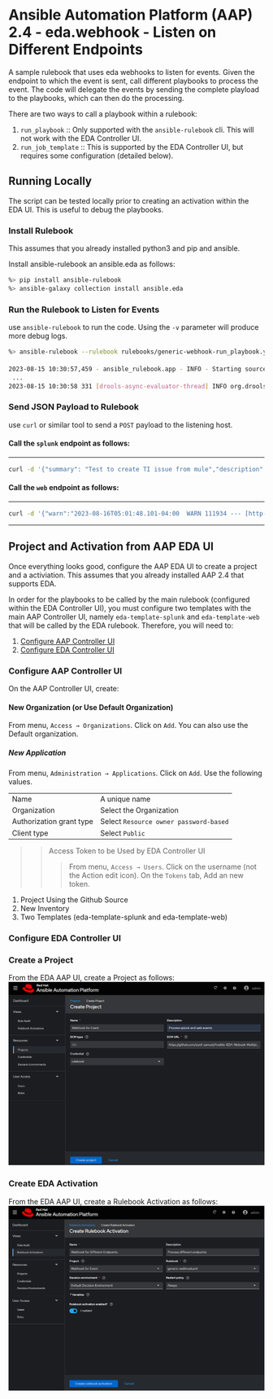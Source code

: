 # Ansible Automation Platform (AAP) 2.4 - eda.webhook - Listen on Different Endpoints

A sample rulebook that uses eda webhooks to listen for events.  Given the endpoint to
which the event is sent, call different playbooks to process the event.  The code
will delegate the events by sending the complete playload to the playbooks, which can
then do the processing.

There are two ways to call a playbook within a rulebook:
1. `run_playbook` :: Only supported with the `ansible-rulebook` cli.  This will not
work with the EDA Controller UI.
1. `run_job_template` :: This is supported by the EDA Controller UI, but requires
some configuration (detailed below).

## Running Locally

The script can be tested locally prior to creating an activation within the EDA UI.
This is useful to debug the playbooks.

### Install Rulebook

This assumes that you already installed python3 and pip and ansible.

Install ansible-rulebook an ansible.eda as follows:

```sh
%> pip install ansible-rulebook
%> ansible-galaxy collection install ansible.eda
```
### Run the Rulebook to Listen for Events

use `ansible-rulebook` to run the code.  Using the `-v` parameter will produce more
debug logs.

```sh
%> ansible-rulebook --rulebook rulebooks/generic-webhook-run_playbook.yml -i inventory.yml

2023-08-15 10:30:57,459 - ansible_rulebook.app - INFO - Starting sources
 ...
2023-08-15 10:30:58 331 [drools-async-evaluator-thread] INFO org.drools.ansible.rulebook.integration.api.io.RuleExecutorChannel - Async channel connected
```

### Send JSON Payload to Rulebook

use `curl` or similar tool to send a `POST` payload to the listening host.

#### Call the `splunk` endpoint as follows:
--------------------------------------

```sh
curl -d '{"summary": "Test to create TI issue from mule","description": "Mule Testing Jira Api one level of Module","type": "Incident","priority": "3-Medium","reporter": "ag","moduleMapLevels": {"parent": "Common to All Modules"}, "moduleMapAssets": [{"name": "Rates | IRD"},{"name": "CRD | CRD"}]}' -H "Content-Type: application" -X POST http://localhost:5000/splunk
```

#### Call the `web` endpoint as follows:
-----------------------------------

```sh
curl -d '{"warn":"2023-08-16T05:01:48.101-04:00  WARN 111934 --- [http-nio-0.0.0.0-8082-exec-5] o.s.web.servlet.PageNotFound : No mapping for GET /somepage.html"}' -H "Content-Type: application" -X POST http://localhost:5000/web
```
---

## Project and Activation from AAP EDA UI

Once everything looks good, configure the AAP EDA UI to create a project and a activiation.  This assumes
that you already installed AAP 2.4 that supports EDA.

In order for the playbooks to be called by the main rulebook (configured within the EDA Controller UI), you
must configure two templates with the main AAP Controller UI, namely `eda-template-splunk` and `eda-template-web` that will
be called by the EDA rulebook.  Therefore, you will need to:

1. [Configure AAP Controller UI](#configure-aap-controller-ui)
1. [Configure EDA Controller UI](#configure-eda-controller-ui)

### Configure AAP Controller UI

On the AAP Controller UI, create:

#### New Organization (or Use Default Organization)

From menu, `Access → Organizations`.  Click on `Add`.  You can also use the Default organization.

##### New Application

From menu, `Administration → Applications`.  Click on `Add`.  Use the following values.
>>>
|            |             |
|------------|-------------|
|Name        |A unique name|
|Organization|Select the Organization|
|Authorization grant type|Select `Resource owner password-based`|
|Client type|Select `Public`|

>> Access Token to be Used by EDA Controller UI
>>> From menu, `Access → Users`.  Click on the username (not the Action edit icon).
>>> On the `Tokens` tab, Add an new token.
 


1. Project Using the Github Source
1. New Inventory
1. Two Templates (eda-template-splunk and eda-template-web)



### Configure EDA Controller UI

### Create a Project

From the EDA AAP UI, create a Project as follows:
![Create a Project](docs/01.create-project.png) 

### Create EDA Activation

From the EDA AAP UI, create a Rulebook Activation as follows:
![Create EDA Activation](docs/02.create-activations.png)